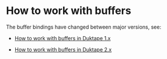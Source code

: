 # How to work with buffers

The buffer bindings have changed between major versions, see:

* [How to work with buffers in Duktape 1.x](HowtoBuffers1x.md)

* [How to work with buffers in Duktape 2.x](HowtoBuffers2x.md)
